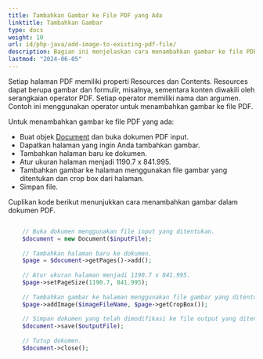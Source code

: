 ```yaml
---
title: Tambahkan Gambar ke File PDF yang Ada
linktitle: Tambahkan Gambar
type: docs
weight: 10
url: id/php-java/add-image-to-existing-pdf-file/
description: Bagian ini menjelaskan cara menambahkan gambar ke file PDF yang ada menggunakan PHP.
lastmod: "2024-06-05"
---
```


Setiap halaman PDF memiliki properti Resources dan Contents. Resources dapat berupa gambar dan formulir, misalnya, sementara konten diwakili oleh serangkaian operator PDF. Setiap operator memiliki nama dan argumen. Contoh ini menggunakan operator untuk menambahkan gambar ke file PDF.

Untuk menambahkan gambar ke file PDF yang ada:

- Buat objek [Document](https://reference.aspose.com/pdf/java/com.aspose.pdf/Document) dan buka dokumen PDF input.
- Dapatkan halaman yang ingin Anda tambahkan gambar.
- Tambahkan halaman baru ke dokumen.
- Atur ukuran halaman menjadi 1190.7 x 841.995.
- Tambahkan gambar ke halaman menggunakan file gambar yang ditentukan dan crop box dari halaman.
- Simpan file.

Cuplikan kode berikut menunjukkan cara menambahkan gambar dalam dokumen PDF.

```php

    // Buka dokumen menggunakan file input yang ditentukan.
    $document = new Document($inputFile);
    
    // Tambahkan halaman baru ke dokumen.
    $page = $document->getPages()->add();
    
    // Atur ukuran halaman menjadi 1190.7 x 841.995.
    $page->setPageSize(1190.7, 841.995);
    
    // Tambahkan gambar ke halaman menggunakan file gambar yang ditentukan dan crop box dari halaman.
    $page->addImage($imageFileName, $page->getCropBox());
    
    // Simpan dokumen yang telah dimodifikasi ke file output yang ditentukan.
    $document->save($outputFile);
    
    // Tutup dokumen.
    $document->close();
```